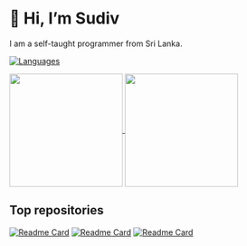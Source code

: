 # :wave: Hi, I’m Sudiv

I am a self-taught programmer from Sri Lanka.

[![Languages](https://skillicons.dev/icons?i=c,cpp)](https://skillicons.dev)

<a href="https://github.com/anuraghazra/github-readme-stats">
  <img height=200 align="center" src="https://github-readme-stats.vercel.app/api?username=sudivj&show_icons=true&theme=gruvbox" />
</a>
<a href="https://github.com/anuraghazra/convoychat">
  <img height=200 align="center" src="https://github-readme-stats.vercel.app/api/top-langs?username=sudivj&layout=compact&langs_count=8&card_width=320&icons=true&theme=gruvbox" />
</a>

Top repositories
-----
[![Readme Card](https://github-readme-stats.vercel.app/api/pin/?username=sudivj&repo=MineCraft-OpenGL&show_icons=true&theme=gruvbox)](https://github.com/sudivj/MineCraft-OpenGL)
[![Readme Card](https://github-readme-stats.vercel.app/api/pin/?username=sudivj&repo=Frujico-Website&show_icons=true&theme=gruvbox)](https://github.com/sudivj/Frujico-Website)
[![Readme Card](https://github-readme-stats.vercel.app/api/pin/?username=sudivj&repo=Sand-box---lua&show_icons=true&theme=gruvbox)](https://github.com/sudivj/Sand-box---sand)
